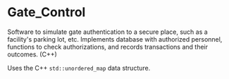 # Gate_Control
Software to simulate gate authentication to a secure place, such as a facility's parking lot, etc. Implements database with authorized personnel, functions to check authorizations, and records transactions and their outcomes. (C++)

Uses the C++ `std::unordered_map` data structure.
